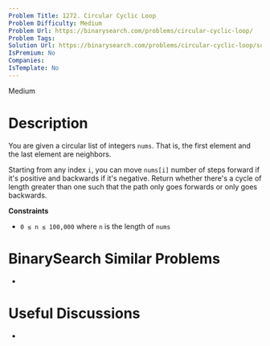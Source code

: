 ```yaml
---
Problem Title: 1272. Circular Cyclic Loop
Problem Difficulty: Medium
Problem Url: https://binarysearch.com/problems/circular-cyclic-loop/
Problem Tags: 
Solution Url: https://binarysearch.com/problems/circular-cyclic-loop/solutions/
IsPremium: No
Companies: 
IsTemplate: No
---
```


<span style="color: ;">Medium</span>

# Description

You are given a circular list of integers `nums`. That is, the first element and the last element are neighbors.

Starting from any index `i`, you can move `nums[i]` number of steps forward if it's positive and backwards if it's negative. Return whether there's a cycle of length greater than one such that the path only goes forwards or only goes backwards.

**Constraints**
- `0 ≤ n ≤ 100,000` where `n` is the length of `nums`

# BinarySearch Similar Problems

- []()

# Useful Discussions

- []()

